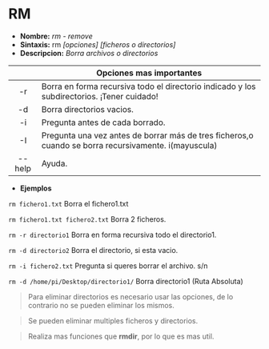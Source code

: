 # RM
* **Nombre:** _rm - remove_
* **Sintaxis:** rm  _[opciones]  [ficheros o directorios]_
* **Descripcion:** _Borra archivos o directorios_

||Opciones mas importantes| 
| :---------: | --------- |
| -r|Borra en forma recursiva todo el directorio indicado y los subdirectorios. ¡Tener cuidado!| 
| -d|Borra directorios vacios.|
| -i|Pregunta antes de cada borrado.|
| -I|Pregunta una vez antes de borrar más de tres ficheros,o cuando se borra recursivamente. i(mayuscula)|
| --help|Ayuda.|
 
* **Ejemplos**

```rm fichero1.txt``` Borra el fichero1.txt

```rm fichero1.txt fichero2.txt``` Borra 2 ficheros.

```rm -r directorio1``` Borra en forma recursiva todo el directorio1.

```rm -d directorio2``` Borra el directorio, si esta vacio.

```rm -i fichero2.txt``` Pregunta si queres borrar el archivo. s/n

```rm -d /home/pi/Desktop/directorio1/``` Borra directorio1 (Ruta Absoluta)
>Para eliminar directorios es necesario usar las opciones, de lo contrario no se pueden eliminar los mismos.

>Se pueden eliminar multiples ficheros y directorios.

>Realiza mas funciones que **rmdir**, por lo que es mas util.
